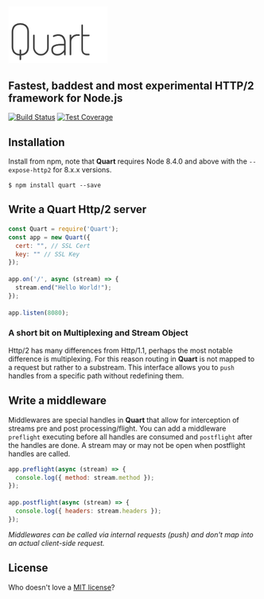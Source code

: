 <img src="./logo.png" width="200px"/>


Fastest, baddest and most experimental HTTP/2 framework for Node.js
----
[![Build Status](https://travis-ci.org/schahriar/quart.svg?branch=master)](https://travis-ci.org/schahriar/quart) [![Test Coverage](https://codeclimate.com/github/schahriar/quart/badges/coverage.svg)](https://codeclimate.com/github/schahriar/quart/coverage)


## Installation

Install from npm, note that **Quart** requires Node 8.4.0 and above with the `--expose-http2` for 8.x.x versions.

```
$ npm install quart --save
```

## Write a **Quart** Http/2 server

```javascript
const Quart = require('Quart');
const app = new Quart({
  cert: "", // SSL Cert
  key: "" // SSL Key
});

app.on('/', async (stream) => {
  stream.end("Hello World!");
});

app.listen(8080);
```
### A short bit on Multiplexing and Stream Object
Http/2 has many differences from Http/1.1, perhaps the most notable difference is multiplexing. For this reason routing in **Quart** is not mapped to a request but rather to a substream. This interface allows you to `push` handles from a specific path without redefining them.

## Write a middleware

Middlewares are special handles in **Quart** that allow for interception of streams pre and post processing/flight. You can add a middleware `preflight` executing before all handles are consumed and `postflight` after the handles are done. A stream may or may not be open when postflight handles are called.

```javascript
app.preflight(async (stream) => {
  console.log({ method: stream.method });
});

app.postflight(async (stream) => {
  console.log({ headers: stream.headers });
});
```

*Middlewares can be called via internal requests (push) and don't map into an actual client-side request.*


## License
Who doesn't love a [MIT license](https://raw.githubusercontent.com/schahriar/quart/master/LICENSE)?